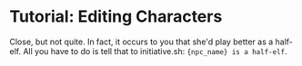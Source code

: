 # Tutorial: Editing Characters

Close, but not quite. In fact, it occurs to you that she'd play better as a
half-elf. All you have to do is tell that to initiative.sh: `{npc_name} is a
half-elf`.
